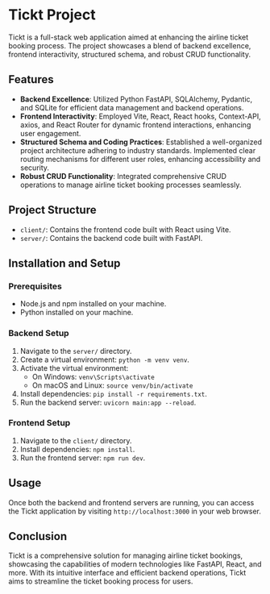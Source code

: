 # Tickt Project

Tickt is a full-stack web application aimed at enhancing the airline ticket booking process. The project showcases a blend of backend excellence, frontend interactivity, structured schema, and robust CRUD functionality.

## Features

- **Backend Excellence**: Utilized Python FastAPI, SQLAlchemy, Pydantic, and SQLite for efficient data management and backend operations.
- **Frontend Interactivity**: Employed Vite, React, React hooks, Context-API, axios, and React Router for dynamic frontend interactions, enhancing user engagement.
- **Structured Schema and Coding Practices**: Established a well-organized project architecture adhering to industry standards. Implemented clear routing mechanisms for different user roles, enhancing accessibility and security.
- **Robust CRUD Functionality**: Integrated comprehensive CRUD operations to manage airline ticket booking processes seamlessly.

## Project Structure

- `client/`: Contains the frontend code built with React using Vite.
- `server/`: Contains the backend code built with FastAPI.

## Installation and Setup

### Prerequisites

- Node.js and npm installed on your machine.
- Python installed on your machine.

### Backend Setup

1. Navigate to the `server/` directory.
2. Create a virtual environment: `python -m venv venv`.
3. Activate the virtual environment:
   - On Windows: `venv\Scripts\activate`
   - On macOS and Linux: `source venv/bin/activate`
4. Install dependencies: `pip install -r requirements.txt`.
5. Run the backend server: `uvicorn main:app --reload`.

### Frontend Setup

1. Navigate to the `client/` directory.
2. Install dependencies: `npm install`.
3. Run the frontend server: `npm run dev`.

## Usage

Once both the backend and frontend servers are running, you can access the Tickt application by visiting `http://localhost:3000` in your web browser.

## Conclusion

Tickt is a comprehensive solution for managing airline ticket bookings, showcasing the capabilities of modern technologies like FastAPI, React, and more. With its intuitive interface and efficient backend operations, Tickt aims to streamline the ticket booking process for users.
